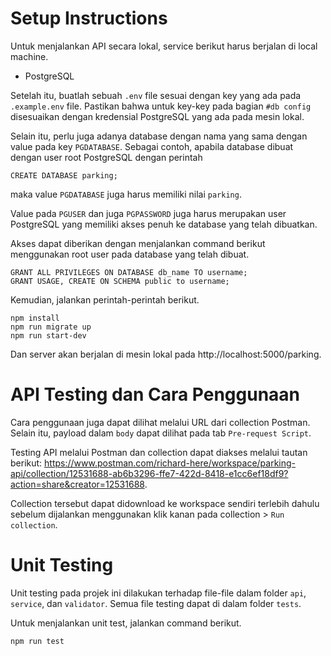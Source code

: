 ﻿# Setup Instructions
Untuk menjalankan API secara lokal, service berikut harus berjalan di local machine.
- PostgreSQL

Setelah itu, buatlah sebuah `.env` file sesuai dengan key yang ada pada `.example.env` file. Pastikan bahwa untuk key-key pada bagian `#db config` disesuaikan dengan kredensial PostgreSQL yang ada pada mesin lokal.

Selain itu, perlu juga adanya database dengan nama yang sama dengan value pada key `PGDATABASE`. Sebagai contoh, apabila database dibuat dengan user root PostgreSQL dengan perintah
```
CREATE DATABASE parking;
```
maka value `PGDATABASE` juga harus memiliki nilai `parking`.

Value pada `PGUSER` dan juga `PGPASSWORD` juga harus merupakan user PostgreSQL yang memiliki akses penuh ke database yang telah dibuatkan.

Akses dapat diberikan dengan menjalankan command berikut menggunakan root user pada database yang telah dibuat.
```
GRANT ALL PRIVILEGES ON DATABASE db_name TO username;
GRANT USAGE, CREATE ON SCHEMA public to username;
```

Kemudian, jalankan perintah-perintah berikut.
```
npm install
npm run migrate up
npm run start-dev
```

Dan server akan berjalan di mesin lokal pada http://localhost:5000/parking.

 # API Testing dan Cara Penggunaan
Cara penggunaan juga dapat dilihat melalui URL dari collection Postman. Selain itu, payload dalam `body` dapat dilihat pada tab `Pre-request Script`.

Testing API melalui Postman dan collection dapat diakses melalui tautan berikut: https://www.postman.com/richard-here/workspace/parking-api/collection/12531688-ab6b3296-ffe7-422d-8418-e1cc6ef18df9?action=share&creator=12531688.

Collection tersebut dapat didownload ke workspace sendiri terlebih dahulu sebelum dijalankan menggunakan klik kanan pada collection > `Run collection`.

# Unit Testing
Unit testing pada projek ini dilakukan terhadap file-file dalam folder `api`, `service`, dan `validator`. Semua file testing dapat di dalam folder `tests`.

Untuk menjalankan unit test, jalankan command berikut.
```
npm run test
```
